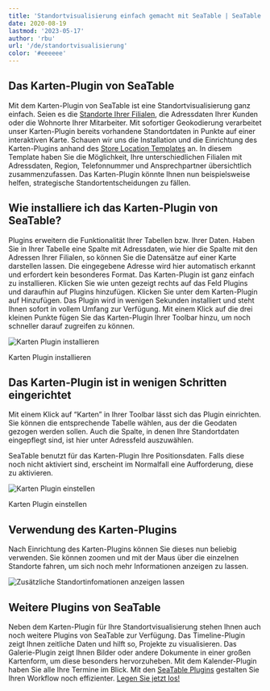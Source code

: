 ```yaml
---
title: 'Standortvisualisierung einfach gemacht mit SeaTable | SeaTable'
date: 2020-08-19
lastmod: '2023-05-17'
author: 'rbu'
url: '/de/standortvisualisierung'
color: '#eeeeee'
---
```


## Das Karten-Plugin von SeaTable

Mit dem Karten-Plugin von SeaTable ist eine Standortvisualisierung ganz einfach. Seien es die [Standorte Ihrer Filialen](https://seatable.io/vorlage/d6nlvef8ram9wwbkjhziwa/), die Adressdaten Ihrer Kunden oder die Wohnorte Ihrer Mitarbeiter. Mit sofortiger Geokodierung verarbeitet unser Karten-Plugin bereits vorhandene Standortdaten in Punkte auf einer interaktiven Karte. Schauen wir uns die Installation und die Einrichtung des Karten-Plugins anhand des [Store Location Templates](https://seatable.io/vorlage/d6nlvef8ram9wwbkjhziwa/) an. In diesem Template haben Sie die Möglichkeit, Ihre unterschiedlichen Filialen mit Adressdaten, Region, Telefonnummer und Ansprechpartner übersichtlich zusammenzufassen. Das Karten-Plugin könnte Ihnen nun beispielsweise helfen, strategische Standortentscheidungen zu fällen.

## Wie installiere ich das Karten-Plugin von SeaTable?

Plugins erweitern die Funktionalität Ihrer Tabellen bzw. Ihrer Daten. Haben Sie in Ihrer Tabelle eine Spalte mit Adressdaten, wie hier die Spalte mit den Adressen Ihrer Filialen, so können Sie die Datensätze auf einer Karte darstellen lassen. Die eingegebene Adresse wird hier automatisch erkannt und erfordert kein besonderes Format. Das Karten-Plugin ist ganz einfach zu installieren. Klicken Sie wie unten gezeigt rechts auf das Feld Plugins und daraufhin auf Plugins hinzufügen. Klicken Sie unter dem Karten-Plugin auf Hinzufügen. Das Plugin wird in wenigen Sekunden installiert und steht Ihnen sofort in vollem Umfang zur Verfügung. Mit einem Klick auf die drei kleinen Punkte fügen Sie das Karten-Plugin Ihrer Toolbar hinzu, um noch schneller darauf zugreifen zu können.

![Karten Plugin installieren](https://seatable.io/wp-content/uploads/2020/08/Karten-Plugin-Installieren.gif)

Karten Plugin installieren

## Das Karten-Plugin ist in wenigen Schritten eingerichtet

Mit einem Klick auf “Karten” in Ihrer Toolbar lässt sich das Plugin einrichten. Sie können die entsprechende Tabelle wählen, aus der die Geodaten gezogen werden sollen. Auch die Spalte, in denen Ihre Standortdaten eingepflegt sind, ist hier unter Adressfeld auszuwählen.

SeaTable benutzt für das Karten-Plugin Ihre Positionsdaten. Falls diese noch nicht aktiviert sind, erscheint im Normalfall eine Aufforderung, diese zu aktivieren.

![Karten Plugin einstellen](https://seatable.io/wp-content/uploads/2020/08/Karten-Plugin-Einstellen.gif)

Karten Plugin einstellen

## Verwendung des Karten-Plugins

Nach Einrichtung des Karten-Plugins können Sie dieses nun beliebig verwenden. Sie können zoomen und mit der Maus über die einzelnen Standorte fahren, um sich noch mehr Informationen anzeigen zu lassen.

![Zusätzliche Standortinfomationen anzeigen lassen](https://seatable.de/wp-content/uploads/2020/08/Bildschirmfoto-2020-08-03-um-11.43.44.png)

## Weitere Plugins von SeaTable

Neben dem Karten-Plugin für Ihre Standortvisualisierung stehen Ihnen auch noch weitere Plugins von SeaTable zur Verfügung. Das Timeline-Plugin zeigt Ihnen zeitliche Daten und hilft so, Projekte zu visualisieren. Das Galerie-Plugin zeigt Ihnen Bilder oder andere Dokumente in einer großen Kartenform, um diese besonders hervorzuheben. Mit dem Kalender-Plugin haben Sie alle Ihre Termine im Blick. Mit den [SeaTable Plugins](https://seatable.io/seatable-plugins/) gestalten Sie Ihren Workflow noch effizienter. [Legen Sie jetzt los!](https://seatable.io/registrierung/)
